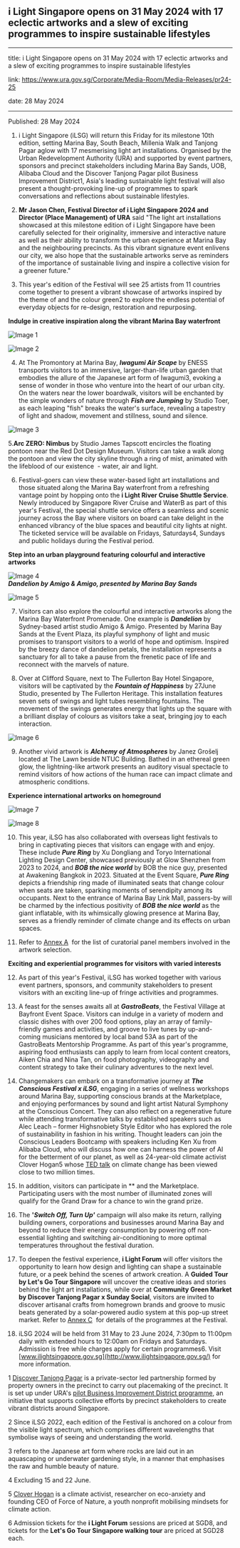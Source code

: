 ## i Light Singapore opens on 31 May 2024 with 17 eclectic artworks and a slew of exciting programmes to inspire sustainable lifestyles

---

title: i Light Singapore opens on 31 May 2024 with 17 eclectic artworks and a slew of exciting programmes to inspire sustainable lifestyles

link: https://www.ura.gov.sg/Corporate/Media-Room/Media-Releases/pr24-25

date: 28 May 2024

---

Published: 28 May 2024

1. i Light Singapore (iLSG) will return this Friday for its milestone 10th edition, setting Marina Bay, South Beach, Millenia Walk and Tanjong Pagar aglow with 17 mesmerising light art installations. Organised by the Urban Redevelopment Authority (URA) and supported by event partners, sponsors and precinct stakeholders including Marina Bay Sands, UOB, Alibaba Cloud and the Discover Tanjong Pagar pilot Business Improvement District1, Asia's leading sustainable light festival will also present a thought-provoking line-up of programmes to spark conversations and reflections about sustainable lifestyles.

2. **Mr Jason Chen, Festival Director of i Light Singapore 2024 and Director (Place Management) of URA** said "The light art installations showcased at this milestone edition of i Light Singapore have been carefully selected for their originality, immersive and interactive nature as well as their ability to transform the urban experience at Marina Bay and the neighbouring precincts. As this vibrant signature event enlivens our city, we also hope that the sustainable artworks serve as reminders of the importance of sustainable living and inspire a collective vision for a greener future."

3. This year's edition of the Festival will see 25 artists from 11 countries come together to present a vibrant showcase of artworks inspired by the theme of and the colour green2 to explore the endless potential of everyday objects for re-design, restoration and repurposing.

**Indulge in creative inspiration along the vibrant Marina Bay waterfront**

![Image 1](https://www.ura.gov.sg/-/media/Corporate/Media-Room/2024/May/pr24-25img1.gif?h=222.996&w=371.996)

![Image 2](https://www.ura.gov.sg/-/media/Corporate/Media-Room/2024/May/pr24-25img2.gif?h=222.996&w=424.75)

4. At The Promontory at Marina Bay, **_Iwagumi Air Scape_** by ENESS transports visitors to an immersive, larger-than-life urban garden that embodies the allure of the Japanese art form of Iwagumi3, evoking a sense of wonder in those who venture into the heart of our urban city. On the waters near the lower boardwalk, visitors will be enchanted by the simple wonders of nature through **_Fish are Jumping_** by Studio Toer, as each leaping "fish" breaks the water's surface, revealing a tapestry of light and shadow, movement and stillness, sound and silence.

![Image 3](https://www.ura.gov.sg/-/media/Corporate/Media-Room/2024/May/pr24-25img3.gif)

5.**Arc ZERO: Nimbus** by Studio James Tapscott encircles the floating pontoon near the Red Dot Design Museum. Visitors can take a walk along the pontoon and view the city skyline through a ring of mist, animated with the lifeblood of our existence  - water, air and light.

6. Festival-goers can view these water-based light art installations and those situated along the Marina Bay waterfront from a refreshing vantage point by hopping onto the **i Light River Cruise Shuttle Service**. Newly introduced by Singapore River Cruise and WaterB as part of this year's Festival, the special shuttle service offers a seamless and scenic journey across the Bay where visitors on board can take delight in the enhanced vibrancy of the blue spaces and beautiful city lights at night. The ticketed service will be available on Fridays, Saturdays4, Sundays and public holidays during the Festival period.

**Step into an urban playground featuring colourful and interactive artworks**

![Image 4](https://www.ura.gov.sg/-/media/Corporate/Media-Room/2024/May/pr24-25img4.gif?h=273.996&w=361.762)  
**_Dandelion by Amigo & Amigo, presented by Marina Bay Sands_**

![Image 5](https://www.ura.gov.sg/-/media/Corporate/Media-Room/2024/May/pr24-25img5a.jpg?h=275&w=476)

7. Visitors can also explore the colourful and interactive artworks along the Marina Bay Waterfront Promenade. One example is **_Dandelion_** by Sydney-based artist studio Amigo & Amigo. Presented by Marina Bay Sands at the Event Plaza, its playful symphony of light and music promises to transport visitors to a world of hope and optimism. Inspired by the breezy dance of dandelion petals, the installation represents a sanctuary for all to take a pause from the frenetic pace of life and reconnect with the marvels of nature.

8. Over at Clifford Square, next to The Fullerton Bay Hotel Singapore, visitors will be captivated by the **_Fountain of Happiness_** by 27June Studio, presented by The Fullerton Heritage. This installation features seven sets of swings and light tubes resembling fountains. The movement of the swings generates energy that lights up the square with a brilliant display of colours as visitors take a seat, bringing joy to each interaction.

![Image 6](https://www.ura.gov.sg/-/media/Corporate/Media-Room/2024/May/pr24-25img6.gif?h=279.262&w=501.496)

9. Another vivid artwork is **_Alchemy of Atmospheres_** by Janez Grošelj located at The Lawn beside NTUC Building. Bathed in an ethereal green glow, the lightning-like artwork presents an auditory visual spectacle to remind visitors of how actions of the human race can impact climate and atmospheric conditions.

**Experience international artworks on homeground**

![Image 7](https://www.ura.gov.sg/-/media/Corporate/Media-Room/2024/May/pr24-25img7.gif?h=248.516&w=388.246)

![Image 8](https://www.ura.gov.sg/-/media/Corporate/Media-Room/2024/May/pr24-25img8.gif?h=250.246&w=383.734)

10. This year, iLSG has also collaborated with overseas light festivals to bring in captivating pieces that visitors can engage with and enjoy. These include **_Pure Ring_** by Xu Dongliang and Toryo International Lighting Design Center, showcased previously at Glow Shenzhen from 2023 to 2024, and **_BOB the nice world_** by BOB the nice guy, presented at Awakening Bangkok in 2023. Situated at the Event Square, **_Pure Ring_** depicts a friendship ring made of illuminated seats that change colour when seats are taken, sparking moments of serendipity among its occupants. Next to the entrance of Marina Bay Link Mall, passers-by will be charmed by the infectious positivity of **_BOB the nice world_** as the giant inflatable, with its whimsically glowing presence at Marina Bay, serves as a friendly reminder of climate change and its effects on urban spaces.

11. Refer to [Annex A](https://www.ura.gov.sg/-/media/Corporate/Media-Room/2024/May/pr24-25a_v2.pdf)  for the list of curatorial panel members involved in the artwork selection.

**Exciting and experiential programmes for visitors with varied interests**

12. As part of this year's Festival, iLSG has worked together with various event partners, sponsors, and community stakeholders to present visitors with an exciting line-up of fringe activities and programmes.

13. A feast for the senses awaits all at **_GastroBeats_**, the Festival Village at Bayfront Event Space. Visitors can indulge in a variety of modern and classic dishes with over 200 food options, play an array of family-friendly games and activities, and groove to live tunes by up-and-coming musicians mentored by local band 53A as part of the GastroBeats Mentorship Programme. As part of this year's programme, aspiring food enthusiasts can apply to learn from local content creators, Aiken Chia and Nina Tan, on food photography, videography and content strategy to take their culinary adventures to the next level.

14. Changemakers can embark on a transformative journey at **_The Conscious Festival x iLSG_**, engaging in a series of wellness workshops around Marina Bay, supporting conscious brands at the Marketplace, and enjoying performances by sound and light artist Natural Symphony at the Conscious Concert. They can also reflect on a regenerative future while attending transformative talks by established speakers such as Alec Leach – former Highsnobiety Style Editor who has explored the role of sustainability in fashion in his writing. Thought leaders can join the Conscious Leaders Bootcamp with speakers including Ken Xu from Alibaba Cloud, who will discuss how one can harness the power of AI for the betterment of our planet, as well as 24-year-old climate activist Clover Hogan5 whose [TED talk](https://www.ted.com/talks/clover_hogan_what_to_do_when_climate_change_feels_unstoppable?utm_campaign=tedspread&utm_medium=referral&utm_source=tedcomshare) on climate change has been viewed close to two million times.

15. In addition, visitors can participate in \*\* and the Marketplace. Participating users with the most number of illuminated zones will qualify for the Grand Draw for a chance to win the grand prize.

16. The **'_Switch Off, Turn Up'_** campaign will also make its return, rallying building owners, corporations and businesses around Marina Bay and beyond to reduce their energy consumption by powering off non-essential lighting and switching air-conditioning to more optimal temperatures throughout the festival duration.

17. To deepen the festival experience, **i Light Forum** will offer visitors the opportunity to learn how design and lighting can shape a sustainable future, or a peek behind the scenes of artwork creation. A **Guided Tour by Let's Go Tour Singapore** will uncover the creative ideas and stories behind the light art installations, while over at **Community Green Market by Discover Tanjong Pagar x Sunday Social**, visitors are invited to discover artisanal crafts from homegrown brands and groove to music beats generated by a solar-powered audio system at this pop-up street market. Refer to [Annex C](https://www.ura.gov.sg/-/media/Corporate/Media-Room/2024/May/pr24-25cv2.pdf)  for details of the programmes at the Festival.

18. iLSG 2024 will be held from 31 May to 23 June 2024, 7:30pm to 11:00pm daily with extended hours to 12:00am on Fridays and Saturdays. Admission is free while charges apply for certain programmes6. Visit [www.ilightsingapore.gov.sg](http://www.ilightsingapore.gov.sg/) for more information.


1 [Discover Tanjong Pagar](https://www.discovertanjongpagar.sg/) is a private-sector led partnership formed by property owners in the precinct to carry out placemaking of the precinct. It is set up under URA's [pilot Business Improvement District programme](https://www.ura.gov.sg/Corporate/Get-Involved/Shape-A-Distinctive-City/Placemaking-and-Partnership/Business-Improvement-District), an initiative that supports collective efforts by precinct stakeholders to create vibrant districts around Singapore.

2 Since iLSG 2022, each edition of the Festival is anchored on a colour from the visible light spectrum, which comprises different wavelengths that symbolise ways of seeing and understanding the world.

3 refers to the Japanese art form where rocks are laid out in an aquascaping or underwater gardening style, in a manner that emphasises the raw and humble beauty of nature.

4 Excluding 15 and 22 June.

5 [Clover Hogan](https://www.cloverhogan.com/) is a climate activist, researcher on eco-anxiety and founding CEO of Force of Nature, a youth nonprofit mobilising mindsets for climate action.

6 Admission tickets for the **i Light Forum** sessions are priced at SGD8, and tickets for the **Let's Go Tour Singapore walking tour** are priced at SGD28 each.
